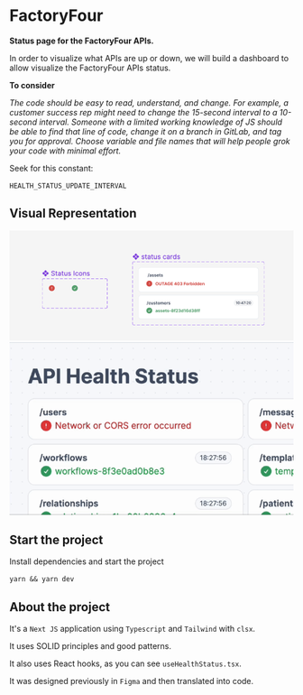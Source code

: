 # FactoryFour

**Status page for the FactoryFour APIs.**

In order to visualize what APIs are up or down, we will build a dashboard to allow visualize
the FactoryFour APIs status.

**To consider**

*The code should be easy to read, understand, and change. For example,
a customer success rep might need to change the 15-second interval to
a 10-second interval. Someone with a limited working knowledge of JS
should be able to find that line of code, change it on a branch in GitLab,
and tag you for approval. Choose variable and file names that will help
people grok your code with minimal effort.*

Seek for this constant:
```
HEALTH_STATUS_UPDATE_INTERVAL
```

## Visual Representation
![buttons](https://github.com/gabrr/api-health-status/blob/main/Screenshot%202024-03-06%20at%2011.11.43.png?raw=true)
![dashboard](https://github.com/gabrr/api-health-status/blob/main/preview.gif?raw=true)

## Start the project
Install dependencies and start the project
```
yarn && yarn dev
```

## About the project

It's a `Next JS` application using `Typescript` and `Tailwind` with `clsx`.

It uses SOLID principles and good patterns.

It also uses React hooks, as you can see `useHealthStatus.tsx`.

It was designed previously in `Figma` and then translated into code.

